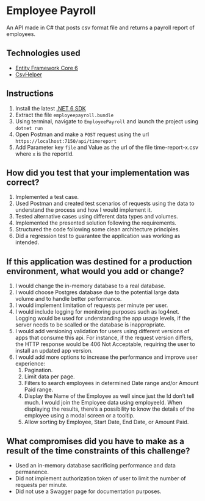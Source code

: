 # Employee Payroll
An API made in C# that posts csv format file and returns a payroll report of employees.

## Technologies used
* [Entity Framework Core 6](https://docs.microsoft.com/en-us/ef/core/)
* [CsvHelper](https://joshclose.github.io/CsvHelper/)

## Instructions

1. Install the latest [.NET 6 SDK](https://dotnet.microsoft.com/download/dotnet/6.0)
2. Extract the file `employeepayroll.bundle`
3. Using terminal, navigate to `EmployeePayroll` and launch the project using `dotnet run`
4. Open Postman and make a `POST` request using the url `https://localhost:7150/api/timereport`
5. Add Parameter key `file` and Value as the url of the file time-report-x.csv where `x` is the reportId.

## How did you test that your implementation was correct?
  1. Implemented a test case.
  2. Used Postman and created test scenarios of requests using the data to understand the process and how I would implement it.
  3. Tested alternative cases using different data types and volumes.
  4. Implemented the presented solution following the requirements.
  5. Structured the code following some clean architecture principles.
  6. Did a regression test to guarantee the application was working as intended.

## If this application was destined for a production environment, what would you add or change?
  1. I would change the in-memory database to a real database.
  2. I would choose Postgres database due to the potential large data volume and to handle better performance.
  3. I would implement limitation of requests per minute per user.
  4. I would include logging for monitoring purposes such as log4net. Logging would be used for understanding the app usage levels, if the server needs to be scalled or the database is inappropriate.
  5. I would add versioning validation for users using different versions of apps that consume this api. For instance, if the request version differs, the HTTP response would be 406 Not Acceptable, requiring the user to install an updated app version.
  6. I would add more options to increase the performance and improve user experience:
      1. Pagination.
      2. Limit data per page.
      3. Filters to search employees in determined Date range and/or Amount Paid range.
      4. Display the Name of the Employee as well since just the Id don’t tell much. I would join the Employee data using employeeId. When displaying the results, there’s a possibility to know the details of the employee using a modal screen or a tooltip.
      5. Allow sorting by Employee, Start Date, End Date, or Amount Paid.

## What compromises did you have to make as a result of the time constraints of this challenge?
  * Used an in-memory database sacrificing performance and data permanence.
  * Did not implement authorization token of user to limit the number of requests per minute.
  * Did not use a Swagger page for documentation purposes.
